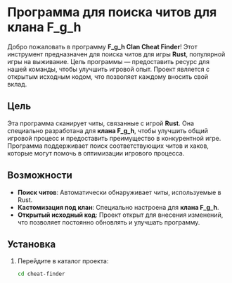 # Программа для поиска читов для клана F_g_h

Добро пожаловать в программу **F_g_h Clan Cheat Finder**! Этот инструмент предназначен для поиска читов для игры **Rust**, популярной игры на выживание. Цель программы — предоставить ресурс для нашей команды, чтобы улучшить игровой опыт. Проект является с открытым исходным кодом, что позволяет каждому вносить свой вклад.

## Цель

Эта программа сканирует читы, связанные с игрой **Rust**. Она специально разработана для **клана F_g_h**, чтобы улучшить общий игровой процесс и предоставить преимущество в конкурентной игре. Программа поддерживает поиск соответствующих читов и хаков, которые могут помочь в оптимизации игрового процесса.

## Возможности

- **Поиск читов**: Автоматически обнаруживает читы, используемые в Rust.
- **Кастомизация под клан**: Специально настроена для **клана F_g_h**.
- **Открытый исходный код**: Проект открыт для внесения изменений, что позволяет постоянно обновлять и улучшать программу.

## Установка

1. Перейдите в каталог проекта:
   ```bash
   cd cheat-finder
